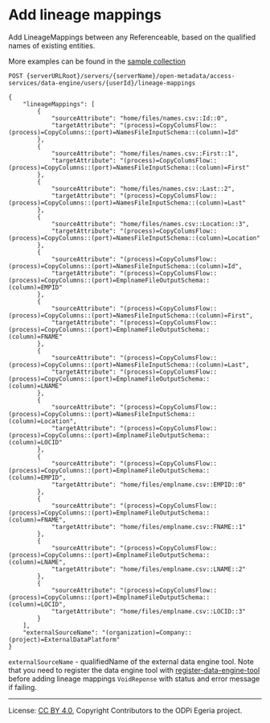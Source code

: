 <!-- SPDX-License-Identifier: CC-BY-4.0 -->
<!-- Copyright Contributors to the ODPi Egeria project. -->

# Add lineage mappings

Add LineageMappings between any Referenceable, based on the qualified names of existing entities.

More examples can be found in the
[sample collection](../../../docs/samples/collections/DataEngine-process_endpoints.postman_collection.json)

```
POST {serverURLRoot}/servers/{serverName}/open-metadata/access-services/data-engine/users/{userId}/lineage-mappings

{
    "lineageMappings": [
        {
            "sourceAttribute": "home/files/names.csv::Id::0",
            "targetAttribute": "(process)=CopyColumsFlow::(process)=CopyColumns::(port)=NamesFileInputSchema::(column)=Id"
        },
        {
            "sourceAttribute": "home/files/names.csv::First::1",
            "targetAttribute": "(process)=CopyColumsFlow::(process)=CopyColumns::(port)=NamesFileInputSchema::(column)=First"
        },
        {
            "sourceAttribute": "home/files/names.csv::Last::2",
            "targetAttribute": "(process)=CopyColumsFlow::(process)=CopyColumns::(port)=NamesFileInputSchema::(column)=Last"
        },
        {
            "sourceAttribute": "home/files/names.csv::Location::3",
            "targetAttribute": "(process)=CopyColumsFlow::(process)=CopyColumns::(port)=NamesFileInputSchema::(column)=Location"
        },
        {
            "sourceAttribute": "(process)=CopyColumsFlow::(process)=CopyColumns::(port)=NamesFileInputSchema::(column)=Id",
            "targetAttribute": "(process)=CopyColumsFlow::(process)=CopyColumns::(port)=EmplnameFileOutputSchema::(column)=EMPID"
        },
        {
            "sourceAttribute": "(process)=CopyColumsFlow::(process)=CopyColumns::(port)=NamesFileInputSchema::(column)=First",
            "targetAttribute": "(process)=CopyColumsFlow::(process)=CopyColumns::(port)=EmplnameFileOutputSchema::(column)=FNAME"
        },
        {
            "sourceAttribute": "(process)=CopyColumsFlow::(process)=CopyColumns::(port)=NamesFileInputSchema::(column)=Last",
            "targetAttribute": "(process)=CopyColumsFlow::(process)=CopyColumns::(port)=EmplnameFileOutputSchema::(column)=LNAME"
        },
        {
            "sourceAttribute": "(process)=CopyColumsFlow::(process)=CopyColumns::(port)=NamesFileInputSchema::(column)=Location",
            "targetAttribute": "(process)=CopyColumsFlow::(process)=CopyColumns::(port)=EmplnameFileOutputSchema::(column)=LOCID"
        },
        {
            "sourceAttribute": "(process)=CopyColumsFlow::(process)=CopyColumns::(port)=EmplnameFileOutputSchema::(column)=EMPID",
            "targetAttribute": "home/files/emplname.csv::EMPID::0"
        },
        {
            "sourceAttribute": "(process)=CopyColumsFlow::(process)=CopyColumns::(port)=EmplnameFileOutputSchema::(column)=FNAME",
            "targetAttribute": "home/files/emplname.csv::FNAME::1"
        },
        {
            "sourceAttribute": "(process)=CopyColumsFlow::(process)=CopyColumns::(port)=EmplnameFileOutputSchema::(column)=LNAME",
            "targetAttribute": "home/files/emplname.csv::LNAME::2"
        },
        {
            "sourceAttribute": "(process)=CopyColumsFlow::(process)=CopyColumns::(port)=EmplnameFileOutputSchema::(column)=LOCID",
            "targetAttribute": "home/files/emplname.csv::LOCID::3"
        }
    ],
    "externalSourceName": "(organization)=Company::(project)=ExternalDataPlatform"
}
```
`externalSourceName` - qualifiedName of the external data engine tool.
 Note that you need to register the data engine tool with [register-data-engine-tool](register-data-engine-tool.md) 
 before adding lineage mappings
`VoidReponse` with status and error message if failing.


----
License: [CC BY 4.0](https://creativecommons.org/licenses/by/4.0/),
Copyright Contributors to the ODPi Egeria project.







